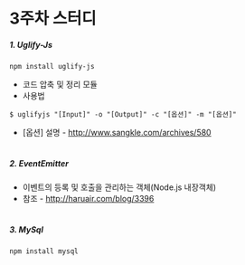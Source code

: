 3주차 스터디
=====

##### 1. Uglify-Js
 `npm install uglify-js`
- 코드 압축 및 정리 모듈
- 사용법
```
$ uglifyjs "[Input]" -o "[Output]" -c "[옵션]" -m "[옵션]"
```
- [옵션] 설명 - http://www.sangkle.com/archives/580
<br><br>

##### 2. EventEmitter
- 이벤트의 등록 및 호출을 관리하는 객체(Node.js 내장객체)
- 참조 - http://haruair.com/blog/3396
<br><br>

##### 3. MySql
`npm install mysql`

